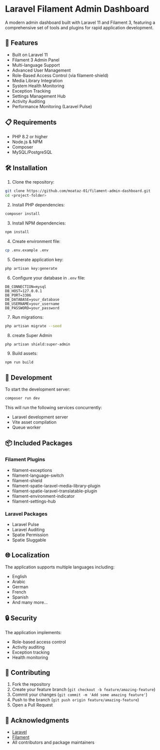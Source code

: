 # Laravel Filament Admin Dashboard

A modern admin dashboard built with Laravel 11 and Filament 3, featuring a comprehensive set of tools and plugins for rapid application development.

## 🚀 Features

-   Built on Laravel 11
-   Filament 3 Admin Panel
-   Multi-language Support
-   Advanced User Management
-   Role-Based Access Control (via filament-shield)
-   Media Library Integration
-   System Health Monitoring
-   Exception Tracking
-   Settings Management Hub
-   Activity Auditing
-   Performance Monitoring (Laravel Pulse)

## 📋 Requirements

-   PHP 8.2 or higher
-   Node.js & NPM
-   Composer
-   MySQL/PostgreSQL

## 🛠️ Installation

1. Clone the repository:

```bash
git clone https://github.com/moataz-01/filament-admin-dashboard.git
cd <project-folder>
```

2. Install PHP dependencies:

```bash
composer install
```

3. Install NPM dependencies:

```bash
npm install
```

4. Create environment file:

```bash
cp .env.example .env
```

5. Generate application key:

```bash
php artisan key:generate
```

6. Configure your database in `.env` file:

```console
DB_CONNECTION=mysql
DB_HOST=127.0.0.1
DB_PORT=3306
DB_DATABASE=your_database
DB_USERNAME=your_username
DB_PASSWORD=your_password
```

7. Run migrations:

```bash
php artisan migrate --seed
```
8. create Super Admin
```bash
php artisan shield:super-admin
```

9. Build assets:

```bash
npm run build
```

## 🚀 Development

To start the development server:

```bash
composer run dev
```

This will run the following services concurrently:

-   Laravel development server
-   Vite asset compilation
-   Queue worker

## 📦 Included Packages

### Filament Plugins

-   filament-exceptions
-   filament-language-switch
-   filament-shield
-   filament-spatie-laravel-media-library-plugin
-   filament-spatie-laravel-translatable-plugin
-   filament-environment-indicator
-   filament-settings-hub

### Laravel Packages

-   Laravel Pulse
-   Laravel Auditing
-   Spatie Permission
-   Spatie Sluggable

## 🌐 Localization

The application supports multiple languages including:

-   English
-   Arabic
-   German
-   French
-   Spanish
-   And many more...

## 🔒 Security

The application implements:

-   Role-based access control
-   Activity auditing
-   Exception tracking
-   Health monitoring

## 🤝 Contributing

1. Fork the repository
2. Create your feature branch (`git checkout -b feature/amazing-feature`)
3. Commit your changes (`git commit -m 'Add some amazing feature'`)
4. Push to the branch (`git push origin feature/amazing-feature`)
5. Open a Pull Request

## 🙏 Acknowledgments

-   [Laravel](https://laravel.com)
-   [Filament](https://filamentphp.com)
-   All contributors and package maintainers
